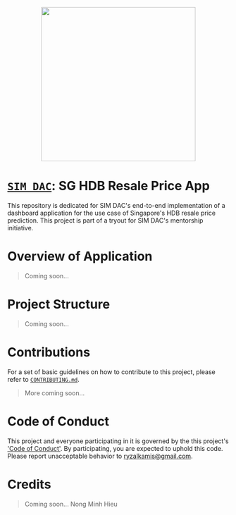 <p align="center"><a href="http://simdaclub.com/">
  <img width="350" height="350"  src="https://i.imgur.com/OS0Eood.png"></a>
</p>

# [`SIM DAC`](http://simdaclub.com/): SG HDB Resale Price App

This repository is dedicated for SIM DAC's end-to-end implementation of a dashboard application for the use case of Singapore's HDB resale price prediction. This project is part of a tryout for SIM DAC's mentorship initiative.

# Overview of Application
> Coming soon...

# Project Structure
> Coming soon...

# Contributions
For a set of basic guidelines on how to contribute to this project, please refer to [`CONTRIBUTING.md`](./CONTRIBUTING.md).

> More coming soon...

# Code of Conduct
This project and everyone participating in it is governed by the this project's ['Code of Conduct'](./CODE_OF_CONDUCT.md). By participating, you are expected to uphold this code. Please report unacceptable behavior to [ryzalkamis@gmail.com](mailto:ryzalkamis@gmail.com).

# Credits
> Coming soon...
Nong Minh Hieu
